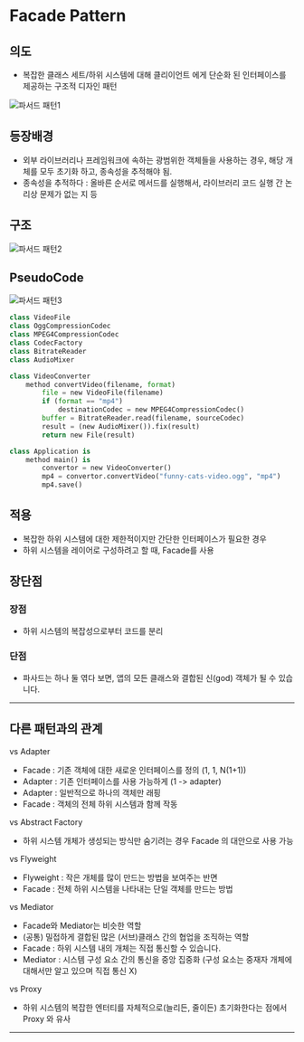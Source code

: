 # Facade Pattern

## 의도
- 복잡한 클래스 세트/하위 시스템에 대해 클리이언트 에게 단순화 된 인터페이스를 제공하는 구조적 디자인 패턴

![파서드 패턴1](https://refactoring.guru/images/patterns/content/facade/facade-2x.png)

## 등장배경
- 외부 라이브러리나 프레임워크에 속하는 광범위한 객체들을 사용하는 경우, 해당 개체를 모두 초기화 하고, 종속성을 추적해야 됨.
- 종속성을 추적하다 : 올바른 순서로 메서드를 실행해서, 라이브러리 코드 실행 간 논리상 문제가 없는 지 등 

## 구조
![파서드 패턴2](https://refactoring.guru/images/patterns/diagrams/facade/structure-2x.png)

## PseudoCode
![파서드 패턴3](https://refactoring.guru/images/patterns/diagrams/facade/example-2x.png)
```python
class VideoFile
class OggCompressionCodec
class MPEG4CompressionCodec
class CodecFactory
class BitrateReader
class AudioMixer

class VideoConverter
    method convertVideo(filename, format)
        file = new VideoFile(filename)
        if (format == "mp4")
            destinationCodec = new MPEG4CompressionCodec()
        buffer = BitrateReader.read(filename, sourceCodec)
        result = (new AudioMixer()).fix(result)
        return new File(result)

class Application is
    method main() is
        convertor = new VideoConverter()
        mp4 = convertor.convertVideo("funny-cats-video.ogg", "mp4")
        mp4.save()
```

## 적용
- 복잡한 하위 시스템에 대한 제한적이지만 간단한 인터페이스가 필요한 경우
- 하위 시스템을 레이어로 구성하려고 할 때, Facade를 사용

## 장단점 
### 장점 
- 하위 시스템의 복잡성으로부터 코드를 분리

### 단점
- 파사드는 하나 둘 엮다 보면, 앱의 모든 클래스와 결합된 신(god) 객체가 될 수 있습니다.

---

## 다른 패턴과의 관계
vs Adapter
- Facade : 기존 객체에 대한 새로운 인터페이스를 정의 (1, 1, N(1+1))
- Adapter : 기존 인터페이스를 사용 가능하게 (1 -> adapter) 
- Adapter : 일반적으로 하나의 객체만 래핑
- Facade : 객체의 전체 하위 시스템과 함께 작동

vs Abstract Factory
- 하위 시스템 개체가 생성되는 방식만 숨기려는 경우 Facade 의 대안으로 사용 가능

vs Flyweight
- Flyweight : 작은 개체를 많이 만드는 방법을 보여주는 반면
- Facade : 전체 하위 시스템을 나타내는 단일 객체를 만드는 방법

vs Mediator
- Facade와 Mediator는 비슷한 역할
- (공통) 밀접하게 결합된 많은 (서브)클래스 간의 협업을 조직하는 역할
- Facade : 하위 시스템 내의 개체는 직접 통신할 수 있습니다.
- Mediator : 시스템 구성 요소 간의 통신을 중앙 집중화 (구성 요소는 중재자 개체에 대해서만 알고 있으며 직접 통신 X)

vs Proxy
- 하위 시스템의 복잡한 엔터티를 자체적으로(늘리든, 줄이든) 초기화한다는 점에서 Proxy 와 유사
---